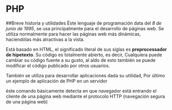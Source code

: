 # PHP

##Breve historia y utilidades
Éste lenguaje de programación data del *8 de junio de 1995*, se usa principalmente para el desarrollo de páginas web. 
Se utiliza normalmente para hacer las páginas web más dinámicas, haciendólas más atractivas a la vista.

Está basado en HTML, el significado literal de sus siglas es **preprocessador de hipetexto**. Su código es totalmente abierto, es decir,
Cualquiera puede cambiar su código fuente a su gusto, al aldo de esto también se puede modificar el código publicado por otros usuarios.


También se utiliza para desarrollar aplicaciones dada su utilidad, Por último un ejemplo de aplicación de PHP en un servidor



<?php
echo $_SERVER['HTTP_USER_AGENT'];
?>

éste comando básicamente detecta en que navegador está entrando el cliente de una página web mediante el protocolo HTTP (navegación segura
de una página web)









